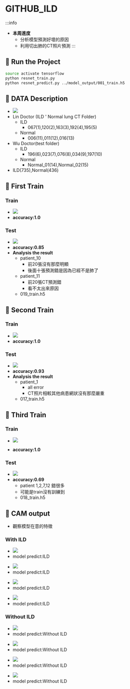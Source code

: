 GITHUB_ILD
===
:::info
* **本周進度**
    - 分析模型預測好壞的原因
    - 利用切出肺的CT照片預測
:::


:closed_book: Run the Project
-- 
```sh
source activate tensorflow
python resnet_train.py
python resnet_predict.py ../model_output/001_train.h5
```

:closed_book: DATA Description
--
* ![](https://i.imgur.com/Rztfsgd.png)
* Lin Doctor (ILD ' Normal lung CT Folder)
    * ILD
        * 067(1),120(2),163(3),192(4),195(5)
    * Normal
        * 006(11),011(12),016(13)
* Wu Doctor(test folder)
    * ILD
        * 196(6),023(7),076(8),034(9),197(10)
    * Normal
        * Normal_01(14),Normal_02(15)
* ILD(735),Normal(436)

:closed_book:  First Train
-- 
### Train
<!-- * ![](https://i.imgur.com/8dyP2ow.jpg) -->
* ![](https://i.imgur.com/ETIdnfa.jpg)
* **accuracy:1.0**
### Test
<!-- * ![](https://i.imgur.com/XagCIhB.png) -->
* ![](https://i.imgur.com/bVuZf7i.jpg)
* **accuracy:0.85**
* **Analysis the result**
    * patient_10 
        * 前20張沒有那麼明顯
        * 後面十張預測錯是因為已經不是肺了
    * patient_11
        * 前20張CT預測錯 
        * 看不太出來原因
    * 019_train.h5

:closed_book:  Second Train
--
### Train
<!-- * ![](https://i.imgur.com/aN35f6k.png) -->
<!-- * ![](https://i.imgur.com/spUaoeu.jpg) -->
* ![](https://i.imgur.com/lE5cn8d.jpg)
* **accuracy:1.0**
### Test
<!-- * ![](https://i.imgur.com/Tb2sIxq.jpg) -->
* ![](https://i.imgur.com/VH6V2bn.jpg)
* **accuracy:0.93**
* **Analysis the result**
    * patient_1
        * all error 
        * CT照片相較其他病患網狀沒有那麼嚴重
    * 017_train.h5

:closed_book: Third Train 
--
### Train
<!-- * ![](https://i.imgur.com/3sxXteA.jpg) -->
* ![](https://i.imgur.com/mNipVG6.jpg)

* **accuracy:1.0**
### Test
<!-- * ![](https://i.imgur.com/YZYo2Y7.jpg) -->
<!-- * ![](https://i.imgur.com/ohUkJnl.jpg) -->
* ![](https://i.imgur.com/TVDcSzI.jpg)
* **accuracy:0.69**
    * patient 1,2,7,12 錯很多
    * 可能是train沒有訓練到
    * 018_train.h5

:closed_book:  CAM output 
--
* 觀察模型在意的特徵
### **With ILD**
* ![](https://i.imgur.com/HhZ76zZ.jpg)
* model predict:ILD
<!-- * 1_19 -->
* ![](https://i.imgur.com/8HvlLCN.jpg)
* model predict:ILD
<!-- * 5_23 -->
* ![](https://i.imgur.com/5xzgGXe.jpg)
* model predict:ILD
<!-- * 7_23 -->
* ![](https://i.imgur.com/7rlRkdu.jpg)
* model predict:ILD
<!-- * 9_23 -->
### **Without ILD**
* ![](https://i.imgur.com/BG5AQsX.jpg)
* model predict:Without ILD
<!-- * 11_35 -->
* ![](https://i.imgur.com/IKO9yPl.jpg)
* model predict:Without ILD
<!-- * 12_35 -->
* ![](https://i.imgur.com/Tnsc3Kh.jpg)
* model predict:Without ILD
<!-- * 13_15 -->
* ![](https://i.imgur.com/nWgJqbr.jpg)
* model predict:Without ILD
<!-- * 14_35 -->
